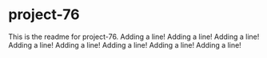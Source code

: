 # project-76

This is the readme for project-76.
Adding a line!
Adding a line!
Adding a line!
Adding a line!
Adding a line!
Adding a line!
Adding a line!
Adding a line!
